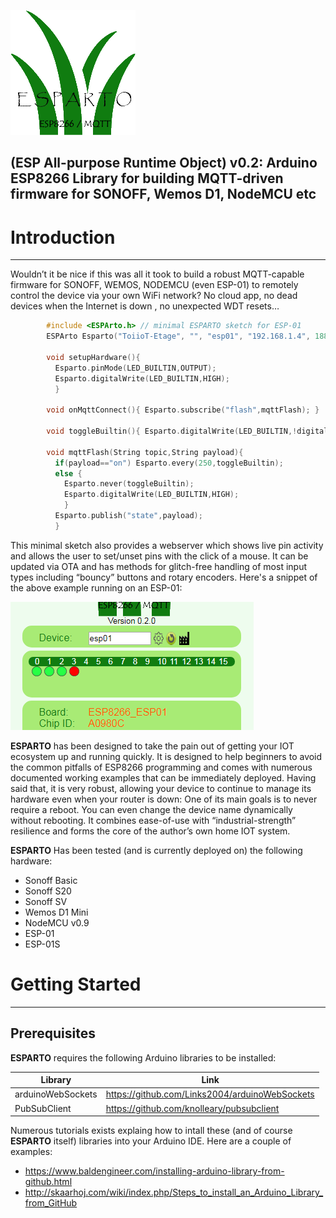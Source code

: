 ![Esparto Logo](/assets/esparto.png)
## (ESP All-purpose Runtime Object) v0.2: Arduino ESP8266 Library for building MQTT-driven firmware for SONOFF, Wemos D1, NodeMCU etc
# Introduction
--------------
Wouldn’t it be nice if this was all it took to build a robust MQTT-capable firmware for SONOFF, WEMOS, NODEMCU (even ESP-01)  to remotely control the device via your own WiFi network? No cloud app, no dead devices when the Internet is down , no unexpected WDT resets…
```C
        #include <ESPArto.h> // minimal ESPARTO sketch for ESP-01
        ESPArto Esparto("ToiioT-Etage", "", "esp01", "192.168.1.4", 1883); // SSID, pwd, devicename, MQTT broker, port

        void setupHardware(){
          Esparto.pinMode(LED_BUILTIN,OUTPUT);
          Esparto.digitalWrite(LED_BUILTIN,HIGH);
          }

        void onMqttConnect(){ Esparto.subscribe("flash",mqttFlash); }

        void toggleBuiltin(){ Esparto.digitalWrite(LED_BUILTIN,!digitalRead(LED_BUILTIN)); }

        void mqttFlash(String topic,String payload){
          if(payload=="on") Esparto.every(250,toggleBuiltin);
          else { 
            Esparto.never(toggleBuiltin);
            Esparto.digitalWrite(LED_BUILTIN,HIGH);
            }
          Esparto.publish("state",payload);
          }
```
This minimal sketch also provides a webserver which shows live pin activity and allows the user to set/unset pins with the click of a mouse. It can be updated via OTA and has methods for glitch-free handling of most input types including “bouncy” buttons and rotary encoders. Here's a snippet of the above example running on an ESP-01:

![Esp01 Snippet](/assets/esp01.PNG)

**ESPARTO** has been designed to take the pain out of getting your IOT ecosystem up and running quickly. It is designed to help beginners to avoid the common pitfalls of ESP8266 programming and comes with numerous documented working examples that can be immediately deployed. Having said that, it is very robust, allowing your device to continue to manage its hardware even when your router is down:  One of its main goals is to never require a reboot. You can even change the device name dynamically without rebooting. It combines ease-of-use with “industrial-strength” resilience and forms the core of the author’s own home IOT system.


**ESPARTO** Has been tested (and is currently deployed on) the following hardware:

* Sonoff Basic
* Sonoff S20
* Sonoff SV
* Wemos D1 Mini
* NodeMCU v0.9
* ESP-01
* ESP-01S


# Getting Started
-----------------

## Prerequisites

**ESPARTO** requires the following Arduino libraries to be installed:

Library   |   Link
--- | --- |
arduinoWebSockets  | https://github.com/Links2004/arduinoWebSockets 
PubSubClient   |   https://github.com/knolleary/pubsubclient

Numerous tutorials exists explaing how to intall these (and of course **ESPARTO** itself) libraries into your Arduino IDE. Here are a couple of examples:

* https://www.baldengineer.com/installing-arduino-library-from-github.html
* http://skaarhoj.com/wiki/index.php/Steps_to_install_an_Arduino_Library_from_GitHub










